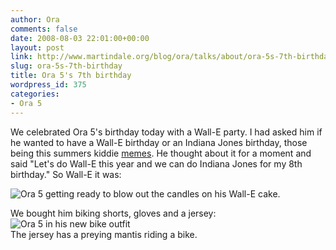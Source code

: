 ```yaml
---
author: Ora
comments: false
date: 2008-08-03 22:01:00+00:00
layout: post
link: http://www.martindale.org/blog/ora/talks/about/ora-5s-7th-birthday
slug: ora-5s-7th-birthday
title: Ora 5's 7th birthday
wordpress_id: 375
categories:
- Ora 5
---
```


We celebrated Ora 5's birthday today with a Wall-E party. I had asked him if he wanted to have a Wall-E birthday or an Indiana Jones birthday, those being this summers kiddie [memes](http://dictionary.reference.com/search?q=meme). He thought about it for a moment and said "Let's do Wall-E this year and we can do Indiana Jones for my 8th birthday." So Wall-E it was:  
  
![Ora 5 getting ready to blow out the candles on his Wall-E cake.](http://www.martindale.org/uploaded_images/IMG_2321_1-775987.jpg)  
  
We bought him biking shorts, gloves and a jersey:  
![Ora 5 in his new bike outfit](http://www.martindale.org/uploaded_images/IMG_2313_1-776070.jpg)  
The jersey has a preying mantis riding a bike.
